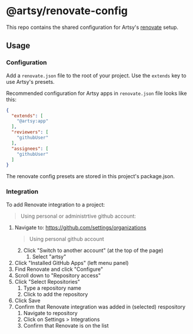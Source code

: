 # @artsy/renovate-config

This repo contains the shared configuration for Artsy's [renovate](https://renovatebot.com) setup.

## Usage

### Configuration

Add a `renovate.json` file to the root of your project. Use the `extends` key to use Artsy's presets.

Recommended configuration for Artsy apps in `renovate.json` file looks like this:

```json
{
  "extends": [
    "@artsy:app"
  ],
  "reviewers": [
    "githubUser"
  ],
  "assignees": [
    "githubUser"
  ]
}
```

The renovate config presets are stored in this project's package.json.

### Integration

To add Renovate integration to a project:

> Using personal or administrtive github account:

1. Navigate to: https://github.com/settings/organizations
    > Using personal github account
    2. Click "Switch to another account" (at the top of the page)
        1. Select "artsy"
3. Click "Installed GitHub Apps" (left menu panel)
4. Find Renovate and click "Configure"
5. Scroll down to "Repository access"
6. Click "Select Repositories"
    1. Type a repository name
    2. Click to add the repository
7. Click Save
8. Confirm that Renovate integration was added in (selected) respository
    1. Navigate to repository
    2. Click on Settings > Integrations
    3. Confirm that Renovate is on the list
